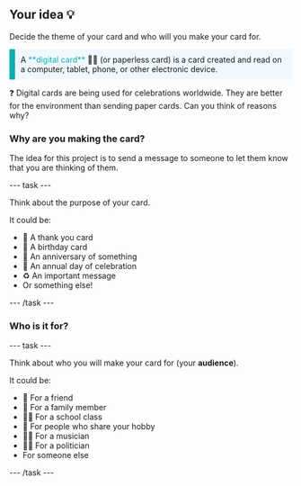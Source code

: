## Your idea 💡

Decide the theme of your card and who will you make your card for. 

<p style="border-left: solid; border-width:10px; border-color: #0faeb0; background-color: aliceblue; padding: 10px;">
A <span style="color: #0faeb0">**digital card**</span> 💌📲 (or paperless card) is a card created and read on a computer, tablet, phone, or other electronic device. 

❓ Digital cards are being used for celebrations worldwide. They are better for the environment than sending paper cards. Can you think of reasons why? 
</p>

### Why are you making the card?

The idea for this project is to send a message to someone to let them know that you are thinking of them.

--- task ---

Think about the purpose of your card. 

It could be:
- 🙏 A thank you card
- 🎂 A birthday card
- 📅 An anniversary of something
- 🎉 An annual day of celebration
- ♻️ An important message
- Or something else!

--- /task ---

### Who is it for?

--- task ---

Think about who you will make your card for (your **audience**).

It could be:

- 👧 For a friend
- 👴 For a family member
- 👩‍🎓 For a school class
- 🏇 For people who share your hobby
- 👨‍🎤 For a musician 
- 👩‍💼 For a politician 
- For someone else

--- /task ---



